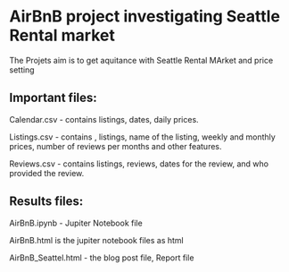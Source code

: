 # AirBnB project investigating Seattle Rental market


The Projets aim is to get aquitance with Seattle Rental MArket and price setting


## Important files: 

Calendar.csv  - contains listings, dates, daily prices.  

          
Listings.csv  -	contains , listings, name of the listing, weekly and monthly prices, number 
of reviews per months and other features.	


Reviews.csv	-  contains listings, reviews, dates for the review, and who provided the 
review.

## Results files:

AirBnB.ipynb - Jupiter Notebook file

AirBnB.html is the jupiter notebook files as html

AirBnB_Seattel.html   -   the blog post file, Report file







